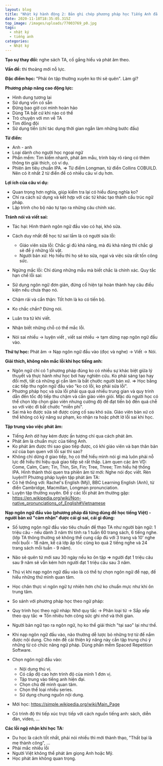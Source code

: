 ```yaml
---
layout: blog
title: "Nhật ký hành động 2: Bản ghi chép phương pháp học Tiếng Anh đã qua nghiên cứu"
date: 2020-11-18T18:35:05.315Z
top_image: /images/uploads/77003769_p0.jpg
tags:
  - nhật ký
  - tiếng anh
categories:
  - Nhật ký
---
```

**Tạo sự thay đổi:** nghe sách TA, cố gắng hiểu và phát âm theo.

**Vấn đề:** thi thoảng mới nỗ lực.

**Đặc điểm học:** "Phải ôn tập thường xuyên ko thì sẽ quên".
Làm gì?

**Phương pháp nâng cao động lực:**

* Hình dung tương lai
* Sử dụng vốn có sẵn
* Đừng bao giờ coi mình hoàn hảo
* Dùng TA bất cứ khi nào có thể
* Trò chuyện với mn về TA
* Tìm đồng đội
* Sử dụng tiền (chỉ tác dụng thời gian ngắn làm những bước đầu)

**Từ điển:**

* Anh - anh
* Loại dành cho người học ngoại ngữ 
* Phần mềm: Tìm kiếm nhanh, phát âm mẫu, trình bày rõ ràng có thêm thông tin giải thích, có ví dụ.
* Phiên âm tiêu chuẩn IPA.
    => Từ điểm Longman, từ điển Collins COBUILD.
    Nên có ít nhất 2 từ điển để có nhiều câu ví dụ hơn.

**Lợi ích của câu ví dụ:**
* Quan trọng hơn nghĩa, giúp kiểm tra lại có hiểu đúng nghĩa ko?
* Chỉ ra cách sử dụng và kết hợp với các từ khác tạo thành cấu trúc ngữ pháp.
* Lập trình cho bộ não tự tạo ra những câu chính xác.

**Tránh nói và viết sai:**
* Tác hại: Hình thành ngôn ngữ đầu vào có hại, khó sửa.
* Cách duy nhất để học từ sai lầm là có người sửa lỗi:

  * Giáo viên sửa lỗi: Chắc gì đủ khả năng, mà đủ khả năng thì chắc gì sẽ để ý những lỗi vặt.
  * Người bản xứ: Họ hiểu thì họ sẽ ko sửa, ngại và việc sửa rất tốn công sức.
* Ngừng mắc lỗi: Chỉ dùng những mẫu mà biết chắc là chính xác.
  Quy tắc hạn chế lỗi sai:
* Sử dụng ngôn ngữ đơn giản, đừng cố hiện tại hoàn thành hay câu điều kiện nếu chưa thạo nó.
* Chậm rãi và cẩn thận: Tốt hơn là ko có tiến bộ.
* Ko chắc chắn? Đừng nói.
* Luân tra từ khi viết.
* Nhận biết những chỗ có thể mắc lỗi.
* Nói sai nhiều -> luyện viết , viết sai nhiều -> tạm dừng nạp ngôn ngữ đầu vào.

**Thứ tự học:** Phát âm -> Nạp ngôn ngữ đầu vào (đọc và nghe) -> Viết -> Nói.

**Giải thích, không nên mắc lỗi khi học tiếng anh:**
* Ngôn ngữ chỉ có 1 phương pháp đúng ko có nhiều sự khác biệt giữa lý thuyết và thực hành như học bơi hay nghiên cứu. Ko phải sáng tạo hay đổi mới, tất cả những gì cần làm là bắt chước người bản xứ. => Học bằng các tiếp thu ngôn ngữ đầu vào "ko có lỗi, ko phải sửa lỗi".
* Phương pháp học và sửa lỗi phải qua quá nhiều trung gian và quy trình dẫn đến tốc độ tiếp thu chậm và cần giáo viên giỏi. Mặc dù người học có thể chọn lớp chọn giáo viên nhưng cường độ để đạt tiến bộ đến quá chễ so với việc đi bắt chước "miễn phí".
* Sai mà ko được sửa sẽ được củng cố sau khó sửa. Giáo viên bản xứ có thể không có kỹ năng sư phạm, ko nhận ra hoặc phớt lờ lỗi sai khi học.

**Tập trung vào việc phát âm:**
* Tiếng Anh dở hay kém được ấn tượng chỉ qua cách phát âm.
* Phát âm là chuẩn mực của tiếng Anh.
* Ko phát âm được thì sao giao tiếp được, có khi giáo viên và bạn thân bản xứ của bạn quen với lỗi sai thì sao?
* Không chỉ dừng ở giao tiếp, họ có thể hiểu mình nói gì mà luôn phải nỗ lực để hiểu thì hiệu quả giao tiếp sẽ rất thấp.
  Làm quen các âm VD: Come, Calm, Cam; Tin, Thin, Sin, Fin; Tree, Three;
  Tìm hiểu hệ thống IPA.
  Hình thành thói quen tra phiên âm từ mới: Nghe nói đọc viết.
  Rèn luyện!!!
  Phương pháp luyện tập phát âm TA:
* Có hệ thống với: Rachel's English (Mỹ), BBC Learning English (Anh), từ điển Cambridge, Macmillan, Longman pronunciation.
* Luyện tập thường xuyên. Để ý các lỗi phát âm thường gặp: https://en.wikipedia.org/wiki/Non-native_pronunciations_of_English#Vietnamese

**Nạp ngôn ngữ đầu vào (phương pháp đã từng dùng để học tiếng Việt) - người bản xứ "cảm nhận" được cái gì sai, cái gì đúng:**
* Số lượng ngôn ngữ đầu vào tiêu chuẩn để thạo TA như người bản ngữ: 1 triệu câu - nếu dành 3 năm thì tính ra 1 tuần 60 trang sách, 6 tiếng nghe. (lớp TA thông thường sẽ không thể cung cấp đủ với 3 trang và 10' nghe mỗi buổi - 18 năm, kể cả lớp ấp tốc cũng ko quá 2 tiếng nghe và 24 trang sách mỗi tuần - 9 năm).
* Não sẽ quên từ mới sau 30 ngày nếu ko ôn tập => người đạt 1 triệu câu sau 9 năm sẽ vẫn kém hơn người đạt 1 triệu câu sau 3 năm.
* Thú vị khi nạp ngôn ngữ đầu vào là có thể tự chọn ngôn ngữ để nạp, để hiểu những thứ mình quan tâm.
* Học chân thực vì ngôn ngữ tự nhiên hơn chứ ko chuẩn mực như khi ôn trung tâm.
* So sánh với phương pháp học theo ngữ pháp:
* Quy trình học theo ngữ nháp: Nhớ quy tắc -> Phân loại từ -> Sắp xếp theo quy tắc => Tốn nhiêu hơn công sức ghi nhớ và thời gian.
* Người bản ngữ tạo ra ngôn ngữ, họ ko thể giải thích "tại sao" lại như thế.
* Khi nạp ngôn ngữ đầu vào, não thường dễ lược bỏ những trợ từ để nắm được nội dung. Cho nên để cải thiện kỹ năng này cần tập trung chú ý những từ có chức năng ngữ pháp. Dùng phần mềm Spaced Repetition Software.
* Chọn ngôn ngữ đầu vào:

  * Nội dung thú vị.
  * Có cấp độ cao hơn trình độ của mình 1 đơn vị.
  * Tập trung vào tiếng anh hiện đại.
  * Chọn chủ đề mình quan tâm.
  * Chọn thể loại nhiều series.
  * Sử dụng chung nguồn nội dung.
* Mới học: https://simple.wikipedia.org/wiki/Main_Page
* Có trình độ thì tiếp xúc trực tiếp với cách nguồn tiếng anh: sách, diễn đàn, video, ...

**Các lỗi ngộ nhận khi học TA:**
* Du học là cách tốt nhất, phải nói nhiều thì mới thành thạo, "Thất bại là mẹ thành công", ...
* Phải mắc nhiều lỗi
* Người Việt không thể phát âm giọng Anh hoặc Mỹ.
* Học phát âm không quan trọng.